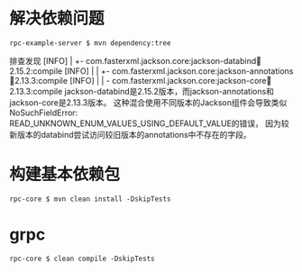 # 解决依赖问题

```shell
rpc-example-server $ mvn dependency:tree
```

排查发现
[INFO] | +- com.fasterxml.jackson.core:jackson-databind:jar:2.15.2:compile
[INFO] | | +- com.fasterxml.jackson.core:jackson-annotations:jar:2.13.3:compile
[INFO] | | \- com.fasterxml.jackson.core:jackson-core:jar:2.13.3:compile
jackson-databind是2.15.2版本，而jackson-annotations和jackson-core是2.13.3版本。
这种混合使用不同版本的Jackson组件会导致类似NoSuchFieldError: READ_UNKNOWN_ENUM_VALUES_USING_DEFAULT_VALUE的错误，
因为较新版本的databind尝试访问较旧版本的annotations中不存在的字段。

# 构建基本依赖包

```shell
rpc-core $ mvn clean install -DskipTests
```

# grpc

```shell
rpc-core $ clean compile -DskipTests
```
